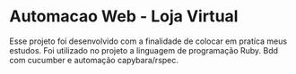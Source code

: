 # Automacao Web - Loja Virtual
 Esse projeto foi desenvolvido com a finalidade de colocar em pratíca meus estudos.
 Foi utilizado no projeto a linguagem de programação Ruby.
 Bdd com cucumber e automação capybara/rspec.
